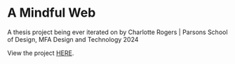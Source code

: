 # A Mindful Web

A thesis project being ever iterated on by Charlotte Rogers | Parsons School of Design, MFA Design and Technology 2024

View the project [HERE](https://charogerz.github.io/AMindfulWeb/).